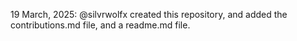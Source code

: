 19 March, 2025: @silvrwolfx created this repository, and added the contributions.md file, and a readme.md file.
